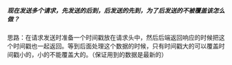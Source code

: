 ##### 现在发送多个请求，先发送的后到，后发送的先到，为了后发送的不被覆盖该怎么做？
思路：在请求发送时准备一个时间戳放在请求头中，然后后端返回响应的时候把这个时间戳也一起返回。等到后面处理这个数据的时候，只有时间戳大的可以覆盖时间戳小的，小的不能覆盖大的。（保证用到的数据是最新的）